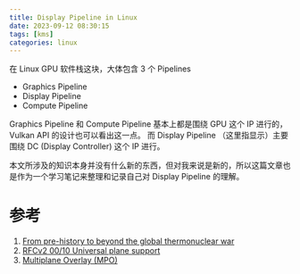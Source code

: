 ```yaml
---
title: Display Pipeline in Linux
date: 2023-09-12 08:30:15
tags: [kms]
categories: linux
---
```


在 Linux GPU 软件栈这块，大体包含 3 个 Pipelines

- Graphics Pipeline
- Display Pipeline
- Compute Pipeline

<!--more-->

Graphics Pipeline 和 Compute Pipeline 基本上都是围绕 GPU 这个 IP 进行的，Vulkan API 的设计也可以看出这一点。 而 Display Pipeline （这里指显示）主要围绕 DC (Display Controller) 这个 IP 进行。

本文所涉及的知识本身并没有什么新的东西，但对我来说是新的，所以这篇文章也是作为一个学习笔记来整理和记录自己对 Display Pipeline 的理解。




# 参考

1. [From pre-history to beyond the global thermonuclear war](https://ppaalanen.blogspot.com/2014/06/from-pre-history-to-beyond-global.html)
2. [RFCv2 00/10 Universal plane support](https://lists.freedesktop.org/archives/dri-devel/2014-March/055222.html)
3. [Multiplane Overlay (MPO)](https://www.kernel.org/doc/html/latest/gpu/amdgpu/display/mpo-overview.html?highlight=mpo)
